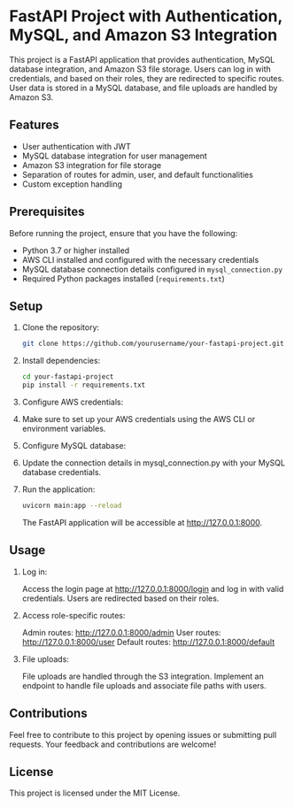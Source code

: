 # FastAPI Project with Authentication, MySQL, and Amazon S3 Integration

This project is a FastAPI application that provides authentication, MySQL database integration, and Amazon S3 file storage. Users can log in with credentials, and based on their roles, they are redirected to specific routes. User data is stored in a MySQL database, and file uploads are handled by Amazon S3.

## Features

- User authentication with JWT
- MySQL database integration for user management
- Amazon S3 integration for file storage
- Separation of routes for admin, user, and default functionalities
- Custom exception handling

## Prerequisites

Before running the project, ensure that you have the following:

- Python 3.7 or higher installed
- AWS CLI installed and configured with the necessary credentials
- MySQL database connection details configured in `mysql_connection.py`
- Required Python packages installed (`requirements.txt`)

## Setup

1. Clone the repository:

   ```bash
   git clone https://github.com/yourusername/your-fastapi-project.git

2. Install dependencies:

     ```bash
     cd your-fastapi-project
     pip install -r requirements.txt
     ```

3. Configure AWS credentials:

4. Make sure to set up your AWS credentials using the AWS CLI or environment variables.

5. Configure MySQL database:

6. Update the connection details in mysql_connection.py with your MySQL database credentials.

7. Run the application:

     ```bash
     uvicorn main:app --reload
     ```

   The FastAPI application will be accessible at http://127.0.0.1:8000.

## Usage
1. Log in:

   Access the login page at http://127.0.0.1:8000/login and log in with valid credentials. Users are redirected based on their roles.

2. Access role-specific routes:

   Admin routes: http://127.0.0.1:8000/admin
   User routes: http://127.0.0.1:8000/user
   Default routes: http://127.0.0.1:8000/default

3. File uploads:

   File uploads are handled through the S3 integration. Implement an endpoint to handle file uploads and associate file paths with users.

## Contributions
   Feel free to contribute to this project by opening issues or submitting pull requests. Your feedback and contributions are welcome!

## License
   This project is licensed under the MIT License.
